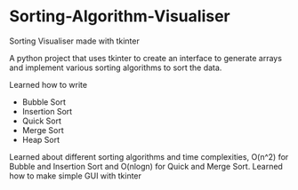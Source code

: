 # Sorting-Algorithm-Visualiser
Sorting Visualiser made with tkinter 

A python project that uses tkinter to create an interface to generate arrays and implement various sorting algorithms to sort the data.

Learned how to write 
- Bubble Sort 
- Insertion Sort
- Quick Sort
- Merge Sort 
- Heap Sort

Learned about different sorting algorithms and time complexities, O(n^2) for Bubble and Insertion Sort and O(nlogn) for Quick and Merge Sort. 
Learned how to make simple GUI with tkinter 
